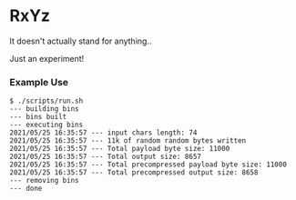 # RxYz

It doesn't actually stand for anything..

Just an experiment!

### Example Use

```
$ ./scripts/run.sh
--- building bins
--- bins built
--- executing bins
2021/05/25 16:35:57 --- input chars length: 74
2021/05/25 16:35:57 --- 11k of random random bytes written
2021/05/25 16:35:57 --- Total payload byte size: 11000
2021/05/25 16:35:57 --- Total output size: 8657
2021/05/25 16:35:57 --- Total precompressed payload byte size: 11000
2021/05/25 16:35:57 --- Total precompressed output size: 8658
--- removing bins
--- done
```
